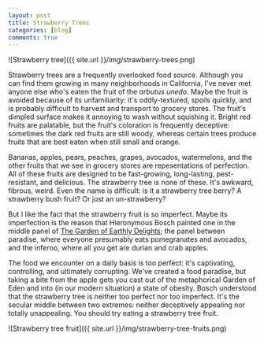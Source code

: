```yaml
---
layout: post
title: Strawberry Trees
categories: [blog]
comments: true
---
```


![Strawberry tree]({{ site.url }}/img/strawberry-trees.png)


Strawberry trees are a frequently overlooked food source. Although you can find them growing in many neighborhoods in California, I've never met anyone else who's eaten the fruit of the *arbutus unedo*. Maybe the fruit is avoided because of its unfamiliarity: it's oddly-textured, spoils quickly, and is probably difficult to harvest and transport to grocery stores. The fruit's dimpled surface makes it annoying to wash without squishing it. Bright red fruits are palatable, but the fruit's coloration is frequently deceptive: sometimes the dark red fruits are still woody, whereas certain trees produce fruits that are best eaten when still small and orange.

Bananas, apples, pears, peaches, grapes, avocados, watermelons, and the other fruits that we see in grocery stores are repesentations of perfection. All of these fruits are designed to be fast-growing, long-lasting, pest-resistant, and delicious. The strawberry tree is none of these. It's awkward, fibrous, weird. Even the name is difficult: is it a strawberry tree berry? A strawberry bush fruit? Or just an un-strawberry?

But I like the fact that the strawberry fruit is so imperfect. Maybe its imperfection is the reason that Hieronymous Bosch painted one in the middle panel of [The Garden of Earthly Delights](https://upload.wikimedia.org/wikipedia/commons/a/ae/El_jard%C3%ADn_de_las_Delicias%2C_de_El_Bosco.jpg); the panel between paradise, where everyone presumably eats pomegranates and avocados, and the inferno, where all you get are durian and crab apples.

The food we encounter on a daily basis is too perfect: it's captivating, controlling, and ultimately corrupting. We've created a food paradise, but taking a bite from the apple gets you cast out of the metaphorical Garden of Eden and into (in our modern situation) a state of obesity. Bosch understood that the strawberry tree is neither too perfect nor too imperfect. It's the secular middle between two extremes: neither deceptively appealing nor totally unappealing. You should try eating a strawberry tree fruit.

![Strawberry tree fruit]({{ site.url }}/img/strawberry-tree-fruits.png)
